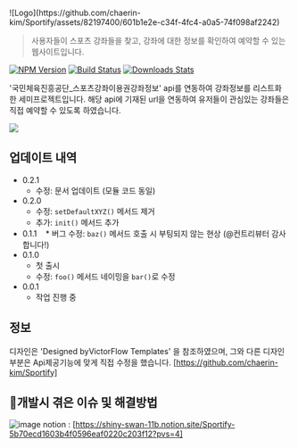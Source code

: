 # <svg width="179" height="47" viewBox="0 0 179 47" fill="none" xmlns="http://www.w3.org/2000/svg">
<path d="M70.4446 19.223C70.3736 18.4418 70.0575 17.8345 69.4964 17.4013C68.9425 16.9609 68.1506 16.7408 67.1207 16.7408C66.4389 16.7408 65.8707 16.8295 65.4162 17.0071C64.9616 17.1847 64.6207 17.4297 64.3935 17.7422C64.1662 18.0476 64.049 18.3991 64.0419 18.7969C64.0277 19.1236 64.0916 19.4112 64.2337 19.6598C64.3828 19.9084 64.5959 20.1286 64.8729 20.3203C65.157 20.505 65.4979 20.6683 65.8956 20.8104C66.2933 20.9524 66.7408 21.0767 67.2379 21.1832L69.1129 21.6094C70.1925 21.8438 71.1442 22.1562 71.968 22.5469C72.799 22.9375 73.495 23.4027 74.0561 23.9425C74.6243 24.4822 75.054 25.1037 75.3452 25.8068C75.6364 26.5099 75.7855 27.2983 75.7926 28.1719C75.7855 29.5497 75.4375 30.7322 74.7486 31.7195C74.0597 32.7067 73.0689 33.4631 71.7763 33.9886C70.4908 34.5142 68.9389 34.777 67.1207 34.777C65.2955 34.777 63.7045 34.5036 62.348 33.9567C60.9915 33.4098 59.9368 32.5788 59.1839 31.4638C58.4311 30.3487 58.044 28.9389 58.0227 27.2344H63.0724C63.1151 27.9375 63.3033 28.5234 63.6371 28.9922C63.9709 29.4609 64.429 29.8161 65.0114 30.0575C65.6009 30.299 66.2827 30.4197 67.0568 30.4197C67.767 30.4197 68.3707 30.3239 68.8679 30.1321C69.3722 29.9403 69.7592 29.674 70.0291 29.3331C70.299 28.9922 70.4375 28.6016 70.4446 28.1612C70.4375 27.7493 70.3097 27.3977 70.0611 27.1065C69.8125 26.8082 69.429 26.5526 68.9105 26.3395C68.3991 26.1193 67.7457 25.9169 66.9503 25.7322L64.6705 25.1996C62.7812 24.7663 61.2933 24.0668 60.2067 23.1009C59.12 22.1278 58.5803 20.8139 58.5874 19.1591C58.5803 17.8097 58.9425 16.6271 59.674 15.6115C60.4055 14.5959 61.4176 13.804 62.7102 13.2358C64.0028 12.6676 65.4766 12.3835 67.1314 12.3835C68.8217 12.3835 70.2884 12.6712 71.5312 13.2464C72.7812 13.8146 73.7507 14.6136 74.4396 15.6435C75.1286 16.6733 75.4801 17.8665 75.4943 19.223H70.4446ZM78.456 40.6364V18.1364H83.6122V20.9382H83.772C83.9851 20.4411 84.2869 19.9616 84.6776 19.5C85.0753 19.0384 85.5795 18.6619 86.1903 18.3707C86.8082 18.0724 87.5469 17.9233 88.4062 17.9233C89.5426 17.9233 90.6044 18.2216 91.5916 18.8182C92.5859 19.4148 93.3885 20.3345 93.9993 21.5774C94.6101 22.8203 94.9155 24.4041 94.9155 26.3288C94.9155 28.1825 94.6207 29.7344 94.0312 30.9844C93.4489 32.2344 92.6605 33.1719 91.6662 33.7969C90.679 34.4219 89.5817 34.7344 88.3743 34.7344C87.5504 34.7344 86.8366 34.5994 86.233 34.3295C85.6293 34.0597 85.1214 33.7045 84.7095 33.2642C84.3047 32.8239 83.9922 32.3516 83.772 31.8473H83.6655V40.6364H78.456ZM83.5589 26.3182C83.5589 27.1989 83.6761 27.9659 83.9105 28.6193C84.152 29.2727 84.4964 29.7805 84.9439 30.1428C85.3984 30.4979 85.9418 30.6754 86.5739 30.6754C87.2131 30.6754 87.7564 30.4979 88.2038 30.1428C88.6513 29.7805 88.9886 29.2727 89.2159 28.6193C89.4503 27.9659 89.5675 27.1989 89.5675 26.3182C89.5675 25.4375 89.4503 24.674 89.2159 24.0277C88.9886 23.3814 88.6513 22.8807 88.2038 22.5256C87.7635 22.1705 87.2202 21.9929 86.5739 21.9929C85.9347 21.9929 85.3913 22.1669 84.9439 22.5149C84.4964 22.8629 84.152 23.3601 83.9105 24.0064C83.6761 24.6527 83.5589 25.4233 83.5589 26.3182ZM105.284 34.8089C103.565 34.8089 102.088 34.4574 100.852 33.7543C99.6234 33.044 98.6752 32.0568 98.0076 30.7926C97.3471 29.5213 97.0169 28.0476 97.0169 26.3714C97.0169 24.6882 97.3471 23.2145 98.0076 21.9503C98.6752 20.679 99.6234 19.6918 100.852 18.9886C102.088 18.2784 103.565 17.9233 105.284 17.9233C107.003 17.9233 108.476 18.2784 109.705 18.9886C110.941 19.6918 111.889 20.679 112.55 21.9503C113.217 23.2145 113.551 24.6882 113.551 26.3714C113.551 28.0476 113.217 29.5213 112.55 30.7926C111.889 32.0568 110.941 33.044 109.705 33.7543C108.476 34.4574 107.003 34.8089 105.284 34.8089ZM105.316 30.8778C105.941 30.8778 106.47 30.6861 106.903 30.3026C107.336 29.919 107.667 29.3864 107.894 28.7045C108.128 28.0227 108.246 27.2344 108.246 26.3395C108.246 25.4304 108.128 24.6349 107.894 23.9531C107.667 23.2713 107.336 22.7386 106.903 22.3551C106.47 21.9716 105.941 21.7798 105.316 21.7798C104.67 21.7798 104.123 21.9716 103.675 22.3551C103.235 22.7386 102.898 23.2713 102.663 23.9531C102.436 24.6349 102.322 25.4304 102.322 26.3395C102.322 27.2344 102.436 28.0227 102.663 28.7045C102.898 29.3864 103.235 29.919 103.675 30.3026C104.123 30.6861 104.67 30.8778 105.316 30.8778ZM116.22 34.5V18.1364H121.28V21.1193H121.45C121.749 20.0398 122.235 19.2372 122.91 18.7116C123.585 18.179 124.369 17.9126 125.264 17.9126C125.506 17.9126 125.754 17.9304 126.01 17.9659C126.266 17.9943 126.504 18.0405 126.724 18.1044V22.6321C126.475 22.5469 126.149 22.4794 125.744 22.4297C125.346 22.38 124.991 22.3551 124.678 22.3551C124.061 22.3551 123.503 22.4936 123.006 22.7706C122.516 23.0405 122.129 23.4205 121.845 23.9105C121.568 24.3935 121.429 24.9616 121.429 25.6151V34.5H116.22ZM138.845 18.1364V21.9716H128.522V18.1364H138.845ZM130.684 14.2159H135.894V29.3544C135.894 29.674 135.944 29.9332 136.043 30.1321C136.15 30.3239 136.302 30.4624 136.501 30.5476C136.7 30.6257 136.938 30.6648 137.215 30.6648C137.414 30.6648 137.623 30.647 137.843 30.6115C138.071 30.5689 138.241 30.5334 138.355 30.505L139.143 34.2656C138.895 34.3366 138.543 34.4254 138.088 34.532C137.641 34.6385 137.105 34.706 136.48 34.7344C135.258 34.7912 134.211 34.6491 133.337 34.3082C132.471 33.9602 131.806 33.4205 131.345 32.6889C130.89 31.9574 130.67 31.0376 130.684 29.9297V14.2159ZM141.503 34.5V18.1364H146.712V34.5H141.503ZM144.113 16.2294C143.381 16.2294 142.753 15.9879 142.227 15.505C141.702 15.0149 141.439 14.4254 141.439 13.7365C141.439 13.0547 141.702 12.4723 142.227 11.9893C142.753 11.4993 143.381 11.2543 144.113 11.2543C144.852 11.2543 145.48 11.4993 145.999 11.9893C146.524 12.4723 146.787 13.0547 146.787 13.7365C146.787 14.4254 146.524 15.0149 145.999 15.505C145.48 15.9879 144.852 16.2294 144.113 16.2294ZM159.329 18.1364V21.9716H148.803V18.1364H159.329ZM150.998 34.5V17.3054C150.998 16.0412 151.236 14.9936 151.711 14.1626C152.187 13.3246 152.848 12.6996 153.693 12.2876C154.538 11.8686 155.515 11.6591 156.623 11.6591C157.347 11.6591 158.029 11.7159 158.668 11.8295C159.314 11.9361 159.794 12.032 160.106 12.1172L159.275 15.9311C159.084 15.8672 158.849 15.8139 158.572 15.7713C158.302 15.7287 158.047 15.7074 157.805 15.7074C157.194 15.7074 156.775 15.8423 156.548 16.1122C156.321 16.3821 156.207 16.7514 156.207 17.2202V34.5H150.998ZM165.02 40.6364C164.395 40.6364 163.806 40.5866 163.252 40.4872C162.698 40.3949 162.222 40.2706 161.824 40.1143L162.975 36.3324C163.486 36.5028 163.948 36.6023 164.36 36.6307C164.779 36.6591 165.137 36.5916 165.436 36.4283C165.741 36.272 165.975 35.9915 166.139 35.5866L166.341 35.0966L160.525 18.1364H165.979L168.994 29.8125H169.164L172.222 18.1364H177.708L171.54 36.0661C171.242 36.9609 170.819 37.7493 170.272 38.4311C169.733 39.12 169.033 39.6598 168.174 40.0504C167.321 40.4411 166.27 40.6364 165.02 40.6364Z" fill="#1D2229"/>
<circle cx="23.5" cy="23.5" r="23.5" fill="#A1F75E"/>
<path d="M15.5693 14.2148C14.4205 14.2148 13.4868 15.1486 13.4868 16.2973V18.1587C13.4868 17.0099 12.5592 16.0823 11.4104 16.0823C10.2617 16.0823 9.32794 17.0099 9.32794 18.1587V28.8476C9.32794 29.9964 10.2617 30.924 11.4104 30.924C12.5592 30.924 13.4868 29.9902 13.4868 28.8476V30.7089C13.4868 31.8577 14.4205 32.7853 15.5693 32.7853C16.718 32.7853 17.6456 31.8577 17.6456 30.7089V16.2973C17.6518 15.1486 16.718 14.2148 15.5693 14.2148ZM10.5136 18.945C10.575 22.9687 10.4644 23.2144 10.0958 23.2144C9.77024 23.2144 9.77024 21.9858 9.77024 18.945C9.77024 17.2495 10.3968 16.9608 10.5688 17.0652C10.7777 17.2004 10.489 17.2495 10.5136 18.945ZM14.783 17.0406C14.8444 21.0644 14.74 21.3101 14.3652 21.3101C14.0397 21.3101 14.0397 20.0815 14.0397 17.0406C14.0397 15.3452 14.6663 15.0564 14.8383 15.1609C15.041 15.2899 14.7584 15.339 14.783 17.0406Z" fill="#1D2229"/>
<path d="M18.1985 21.6111V25.3829H28.8014V21.6111H18.1985Z" fill="#1D2229"/>
<path d="M8.78121 21.6111H6.625V25.3829H8.78121V21.6111Z" fill="#1D2229"/>
<path d="M40.3749 21.6111H38.2187V25.3829H40.3749V21.6111Z" fill="#1D2229"/>
<path d="M35.5895 16.0762C34.4408 16.0762 33.5132 17.0038 33.5132 18.1525V16.2973C33.5132 15.1486 32.5794 14.2148 31.4307 14.2148C30.2819 14.2148 29.3543 15.1486 29.3543 16.2973V30.7089C29.3543 31.8577 30.2819 32.7853 31.4307 32.7853C32.5794 32.7853 33.5132 31.8577 33.5132 30.7089V28.8476C33.5132 29.9964 34.4469 30.924 35.5895 30.924C36.7383 30.924 37.6659 29.9902 37.6659 28.8476V18.1525C37.672 17.0038 36.7383 16.0762 35.5895 16.0762ZM30.6013 17.0406C30.6628 21.0644 30.5522 21.3101 30.1836 21.3101C29.858 21.3101 29.858 20.0815 29.858 17.0406C29.858 15.3452 30.4846 15.0564 30.6566 15.1609C30.8655 15.2899 30.5768 15.339 30.6013 17.0406ZM34.6496 18.945C34.711 22.9687 34.6005 23.2144 34.2319 23.2144C33.9063 23.2144 33.9063 21.9858 33.9063 18.945C33.9063 17.2495 34.5329 16.9608 34.7049 17.0652C34.9076 17.2004 34.625 17.2495 34.6496 18.945Z" fill="#1D2229"/>
</svg>
![Logo](https://github.com/chaerin-kim/Sportify/assets/82197400/601b1e2e-c34f-4fc4-a0a5-74f098af2242)

> 사용자들이 스포츠 강좌들을 찾고, 강좌에 대한 정보를 확인하여 예약할 수 있는 웹사이트입니다.

[![NPM Version][npm-image]][npm-url]
[![Build Status][travis-image]][travis-url]
[![Downloads Stats][npm-downloads]][npm-url]

'국민체육진흥공단_스포츠강좌이용권강좌정보' api를 연동하여 강좌정보를 리스트화 한 세미프로젝트입니다.
해당 api에 기재된 url을 연동하여 유저들이 관심있는 강좌들은 직접 예약할 수 있도록 하였습니다.


![](../header.png)


## 업데이트 내역

* 0.2.1
    * 수정: 문서 업데이트 (모듈 코드 동일)
* 0.2.0
    * 수정: `setDefaultXYZ()` 메서드 제거
    * 추가: `init()` 메서드 추가
* 0.1.1
    * 버그 수정: `baz()` 메서드 호출 시 부팅되지 않는 현상 (@컨트리뷰터 감사합니다!)
* 0.1.0
    * 첫 출시
    * 수정: `foo()` 메서드 네이밍을 `bar()`로 수정
* 0.0.1
    * 작업 진행 중

## 정보

디자인은 'Designed byVictorFlow Templates' 을 참조하였으며, 그와 다른 디자인 부분은 Api제공기능에 맞게 직접 수정을 했습니다.
[https://github.com/chaerin-kim/Sportify]

## 개발시 겪은 이슈 및 해결방법
![image](https://github.com/chaerin-kim/Sportify/assets/82197400/e39e0c5d-e257-4e72-bbb3-553ffcc9a59a) notion : [https://shiny-swan-11b.notion.site/Sportify-5b70ecd1603b4f0596eaf0220c203f12?pvs=4]

<!-- Markdown link & img dfn's -->
[npm-image]: https://img.shields.io/npm/v/datadog-metrics.svg?style=flat-square
[npm-url]: https://npmjs.org/package/datadog-metrics
[npm-downloads]: https://img.shields.io/npm/dm/datadog-metrics.svg?style=flat-square
[travis-image]: https://img.shields.io/travis/dbader/node-datadog-metrics/master.svg?style=flat-square
[travis-url]: https://travis-ci.org/dbader/node-datadog-metrics
[wiki]: https://github.com/yourname/yourproject/wiki
